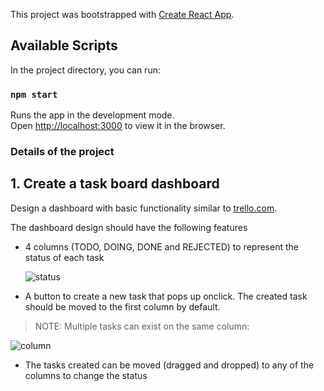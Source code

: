 This project was bootstrapped with [Create React App](https://github.com/facebook/create-react-app).

## Available Scripts

In the project directory, you can run:

### `npm start`

Runs the app in the development mode.<br />
Open [http://localhost:3000](http://localhost:3000) to view it in the browser.

### Details of the project

## 1. Create a task board dashboard

Design a dashboard with basic functionality similar to [trello.com](https://trello.com).

The dashboard design should have the following features

* 4 columns (TODO, DOING, DONE and REJECTED) to represent the status of each task

    ![status](./taskboard1.png)
   
* A button to create a new task that pops up onclick. The created task should be moved to the first column by default.

> NOTE: Multiple tasks can exist on the same column:
  
![column](./taskboard2.png)

* The tasks created can be moved (dragged and dropped) to any of the columns to change the status
